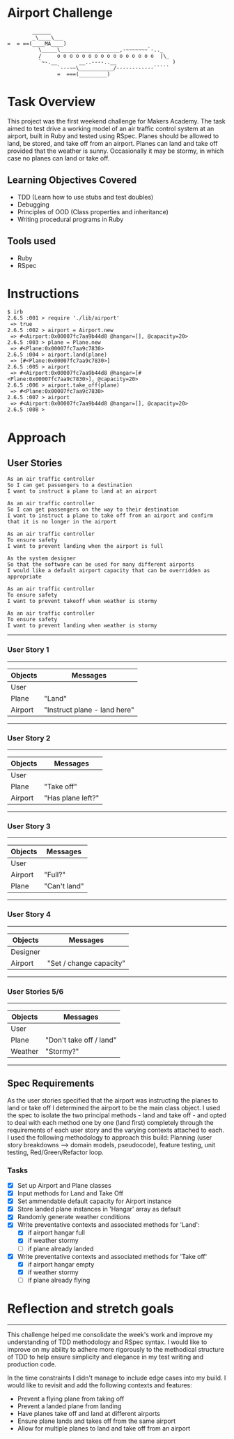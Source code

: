 Airport Challenge
=================

```
        ______
        _\____\___
=  = ==(____MA____)
          \_____\___________________,-~~~~~~~`-.._
          /     o o o o o o o o o o o o o o o o  |\_
          `~-.__       __..----..__                  )
                `---~~\___________/------------`````
                =  ===(_________)

```

# Task Overview
This project was the first weekend challenge for Makers Academy. The task aimed to test drive a working model of an air traffic control system at an airport, built in Ruby and tested using RSpec. Planes should be allowed to land, be stored, and take off from an airport. Planes can land and take off provided that the weather is sunny. Occasionally it may be stormy, in which case no planes can land or take off.


## Learning Objectives Covered
* TDD (Learn how to use stubs and test doubles)
* Debugging
* Principles of OOD (Class properties and inheritance)
* Writing procedural programs in Ruby


## Tools used
* Ruby
* RSpec


# Instructions
```
$ irb
2.6.5 :001 > require './lib/airport'
 => true
2.6.5 :002 > airport = Airport.new
 => #<Airport:0x00007fc7aa9b44d8 @hangar=[], @capacity=20>
2.6.5 :003 > plane = Plane.new
 => #<Plane:0x00007fc7aa9c7830>
2.6.5 :004 > airport.land(plane)
 => [#<Plane:0x00007fc7aa9c7830>]
2.6.5 :005 > airport
 => #<Airport:0x00007fc7aa9b44d8 @hangar=[#<Plane:0x00007fc7aa9c7830>], @capacity=20>
2.6.5 :006 > airport.take_off(plane)
 => #<Plane:0x00007fc7aa9c7830>
2.6.5 :007 > airport
 => #<Airport:0x00007fc7aa9b44d8 @hangar=[], @capacity=20>
2.6.5 :008 >
```

# Approach

## User Stories
```
As an air traffic controller 
So I can get passengers to a destination 
I want to instruct a plane to land at an airport

As an air traffic controller 
So I can get passengers on the way to their destination 
I want to instruct a plane to take off from an airport and confirm that it is no longer in the airport

As an air traffic controller 
To ensure safety 
I want to prevent landing when the airport is full 

As the system designer
So that the software can be used for many different airports
I would like a default airport capacity that can be overridden as appropriate

As an air traffic controller 
To ensure safety 
I want to prevent takeoff when weather is stormy 

As an air traffic controller 
To ensure safety 
I want to prevent landing when weather is stormy
```
----  
### User Story 1
----
Objects | Messages
------- | --------
User    | 
Plane   | "Land"
Airport | "Instruct plane - land here"
 ----  
 
### User Story 2
----
Objects | Messages
------- | --------
User    | 
Plane   | "Take off"
Airport | "Has plane left?"
 ----  
 
### User Story 3
----
Objects | Messages
------- | --------
User    | 
Airport | "Full?"
Plane   | "Can't land"
 ----  
 
### User Story 4
----
Objects  | Messages
-------- | --------
Designer | 
Airport  | "Set / change capacity"
 ----  
 
### User Stories 5/6
----
Objects | Messages
------- | --------
User    | 
Plane   | "Don't take off / land"
Weather | "Stormy?"
 ----
 
## Spec Requirements

As the user stories specified that the airport was instructing the planes to land or take off I determined the airport to be the main class object. I used the spec to isolate the two principal methods - land and take off - and opted to deal with each method one by one (land first) completely through the requirements of each user story and the varying contexts attached to each. I used the following methodology to approach this build: Planning (user story breakdowns --> domain models, pseudocode), feature testing, unit testing, Red/Green/Refactor loop.

### Tasks
- [x] Set up Airport and Plane classes
- [x] Input methods for Land and Take Off
- [x] Set ammendable default capacity for Airport instance
- [x] Store landed plane instances in 'Hangar' array as default 
- [x] Randomly generate weather conditions
- [x] Write preventative contexts and associated methods for 'Land':
    - [x] if airport hangar full
    - [x] if weather stormy
    - [ ]  if plane already landed
- [x] Write preventative contexts and associated methods for 'Take off'
    - [x] if airport hangar empty
    - [x] if weather stormy
    - [ ]  if plane already flying

# Reflection and stretch goals
-----
This challenge helped me consolidate the week's work and improve my understanding of TDD methodology and RSpec syntax. I would like to improve on my ability to adhere more rigorously to the methodical structure of TDD to help ensure simplicity and elegance in my test writing and production code. 

In the time constraints I didn't manage to include edge cases into my build. I would like to revisit and add the following contexts and features:
* Prevent a flying plane from taking off
* Prevent a landed plane from landing
* Have planes take off and land at different airports
* Ensure plane lands and takes off from the same airport
* Allow for multiple planes to land and take off from an airport
